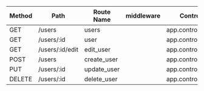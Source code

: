 |Method|Path|Route Name|middleware|Controller.Action|Note|
|--|--|--|--|--|--|
|GET|/users|users||app.controller.user.index|
|GET|/users/:id|user||app.controller.user.show|
|GET|/users/:id/edit|edit_user||app.controller.user.edit|
|POST|/users|create_user||app.controller.user.create|
|PUT|/users/:id|update_user||app.controller.user.update|
|DELETE|/users/:id|delete_user||app.controller.user.destroy|